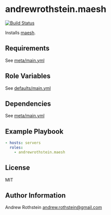 andrewrothstein.maesh
=========
[![Build Status](https://travis-ci.org/andrewrothstein/ansible-maesh.svg?branch=master)](https://travis-ci.org/andrewrothstein/ansible-maesh)

Installs [maesh](https://mae.sh/).

Requirements
------------

See [meta/main.yml](meta/main.yml)

Role Variables
--------------

See [defaults/main.yml](defaults/main.yml)

Dependencies
------------

See [meta/main.yml](meta/main.yml)

Example Playbook
----------------

```yml
- hosts: servers
  roles:
    - andrewrothstein.maesh
```

License
-------

MIT

Author Information
------------------

Andrew Rothstein <andrew.rothstein@gmail.com>
